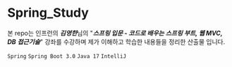 # Spring_Study

본 repo는 인프런의 ***김영한***님의 "***스프링 입문 - 코드로 배우는 스프링 부트, 웹 MVC, DB 접근기술***" 강좌를 수강하며 제가 이해하고 학습한 내용들을 정리한 산출물 입니다.



<code>Spring</code>
<code>Spring Boot 3.0</code>
<code>Java 17</code>
<code>IntelliJ</code>
